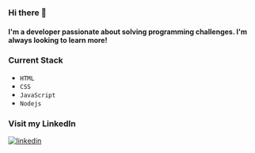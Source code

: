 ### Hi there 👋 
#### I'm a developer passionate about solving programming challenges. I'm always looking to learn more!

### Current Stack
- `HTML`
- `CSS`
- `JavaScript`
- `Nodejs`


### Visit my LinkedIn
[![linkedin](https://img.shields.io/badge/linkedin-0A66C2?style=for-the-badge&logo=linkedin&logoColor=white)](https://www.linkedin.com/in/victor-barros-b71408229/)
